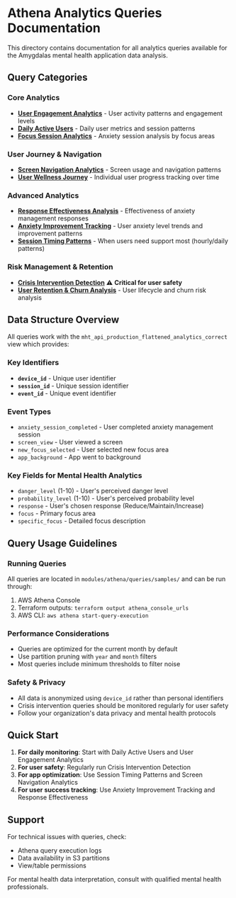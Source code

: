 # Athena Analytics Queries Documentation

This directory contains documentation for all analytics queries available for the Amygdalas mental health application data analysis.

## Query Categories

### Core Analytics
- **[User Engagement Analytics](./user-engagement.md)** - User activity patterns and engagement levels
- **[Daily Active Users](./daily-active-users.md)** - Daily user metrics and session patterns
- **[Focus Session Analytics](./focus-sessions.md)** - Anxiety session analysis by focus areas

### User Journey & Navigation
- **[Screen Navigation Analytics](./screen-navigation.md)** - Screen usage and navigation patterns
- **[User Wellness Journey](./user-wellness-journey.md)** - Individual user progress tracking over time

### Advanced Analytics
- **[Response Effectiveness Analysis](./response-effectiveness.md)** - Effectiveness of anxiety management responses
- **[Anxiety Improvement Tracking](./anxiety-improvement.md)** - User anxiety level trends and improvement patterns
- **[Session Timing Patterns](./session-timing.md)** - When users need support most (hourly/daily patterns)

### Risk Management & Retention
- **[Crisis Intervention Detection](./crisis-intervention.md)** ⚠️ **Critical for user safety**
- **[User Retention & Churn Analysis](./retention-churn.md)** - User lifecycle and churn risk analysis

## Data Structure Overview

All queries work with the `mht_api_production_flattened_analytics_correct` view which provides:

### Key Identifiers
- **`device_id`** - Unique user identifier
- **`session_id`** - Unique session identifier  
- **`event_id`** - Unique event identifier

### Event Types
- `anxiety_session_completed` - User completed anxiety management session
- `screen_view` - User viewed a screen
- `new_focus_selected` - User selected new focus area
- `app_background` - App went to background

### Key Fields for Mental Health Analytics
- `danger_level` (1-10) - User's perceived danger level
- `probability_level` (1-10) - User's perceived probability level
- `response` - User's chosen response (Reduce/Maintain/Increase)
- `focus` - Primary focus area
- `specific_focus` - Detailed focus description

## Query Usage Guidelines

### Running Queries
All queries are located in `modules/athena/queries/samples/` and can be run through:
1. AWS Athena Console
2. Terraform outputs: `terraform output athena_console_urls`
3. AWS CLI: `aws athena start-query-execution`

### Performance Considerations
- Queries are optimized for the current month by default
- Use partition pruning with `year` and `month` filters
- Most queries include minimum thresholds to filter noise

### Safety & Privacy
- All data is anonymized using `device_id` rather than personal identifiers
- Crisis intervention queries should be monitored regularly for user safety
- Follow your organization's data privacy and mental health protocols

## Quick Start

1. **For daily monitoring**: Start with Daily Active Users and User Engagement Analytics
2. **For user safety**: Regularly run Crisis Intervention Detection 
3. **For app optimization**: Use Session Timing Patterns and Screen Navigation Analytics
4. **For user success tracking**: Use Anxiety Improvement Tracking and Response Effectiveness

## Support

For technical issues with queries, check:
- Athena query execution logs
- Data availability in S3 partitions
- View/table permissions

For mental health data interpretation, consult with qualified mental health professionals.